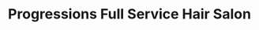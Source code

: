 ---
title: "Progressions Full Service Hair Salon"
url: /latham/progressions-full-service-hair-salon/
shop: hairdresser
---